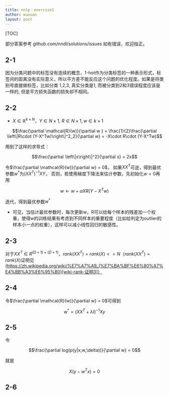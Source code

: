 ```yaml
---
title: nnlp：exercise1
author: wuxuan
layout: post
---
```

[TOC]

部分答案参考 github.com/nndl/solutions/issues
如有错误，欢迎指正。

## 2-1 
因为分类问题中的标签没有连续的概念，1-hot作为分类标签的一种表示形式，标签间的距离没有实际意义，所以平方差不能反应这个问题的优化程度。如果是将类别号直接做标签，比如分类 1,2,3, 真实分类是1, 而被分类到2和3错误程度应该是一样的, 但是平方损失函数的损失却不相同。

## 2-2

* $X\in \mathbb{R}^{k\times N}$，$Y\in N\times 1$, $R\in N\times1,w\in k\times 1$

$$\frac{\partial \mathcal{R}(w)}{\partial w } = \frac{1}{2}\frac{\partial \left\|R\cdot (Y-X^Tw)\right\|^2_2}{\partial w} = -X\cdot R\cdot (Y-X^Tw)$$

用到了这样的求导式：

$$\frac{\partial \left\|x\right\|^2}{\partial x} = 2x$$

令$\frac{\partial \mathcal{R}(w)}{\partial w} = 0$，
如果$XX^T$可逆，得到最优参数$w^*$为$(XX^T)^{-1}XY$，
否则，若使用梯度下降法来估计参数，先初始化$w=0$再用

$$w\leftarrow w+\alpha XR(Y-X^Tw)$$

迭代，得到最优参数$w^*$

* 可见，当估计最优参数时，每次更新w，R可以给每个样本的残差加一个权重，使得w的训练结果有考虑到不同样本的重要程度（比如给判定为outlier的样本小一点的权重），这样可以减小线性回归的敏感性。

## 2-3
对于$XX^T\in R^{(D+1)\times(D+1)}$，$rank(XX^T)=rank(X)<=N$（$rank(XX^T)=rank(X)$证明见 (https://zh.wikipedia.org/wiki/%E7%A7%A9_(%E7%BA%BF%E6%80%A7%E4%BB%A3%E6%95%B0)[wiki-rank-证明3]）

## 2-4
令$\frac{\partial \mathcal{R}(w)}{\partial w} = 0$可得到

$$w^*=(XX^T+\lambda I)^{-1}Xy$$

## 2-5
令

$$\frac{\partial log(p(y|x;w,\delta))}{\partial w} = 0$$

就是

$$X(y-w^Tx)=0$$

## 2-6

